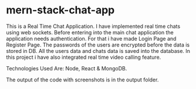 # mern-stack-chat-app
This is a Real Time Chat Application.
I have implemented real time chats using web sockets.
Before  entering into the main chat application the application needs authentication.
For that i have made Login Page and Register Page.
The passwords of the users are encrypted before the data is stored in DB.
All the users data and chats data is saved into the database.
In this project i have also integrated real time video calling feature.

Technologies Used Are: Node, React & MongoDB.

The output of the code with screenshots is in the output folder.
